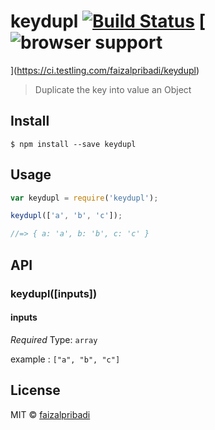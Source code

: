 # keydupl [![Build Status](https://travis-ci.org/faizalpribadi/keydupl.svg?branch=master)](https://travis-ci.org/faizalpribadi/keydupl) [![browser support](https://ci.testling.com/faizalpribadi/keydupl.png)
](https://ci.testling.com/faizalpribadi/keydupl)

> Duplicate the key into value an Object


## Install

```
$ npm install --save keydupl
```


## Usage

```js
var keydupl = require('keydupl');

keydupl(['a', 'b', 'c']);

//=> { a: 'a', b: 'b', c: 'c' }
```


## API

### keydupl([inputs])

#### inputs

*Required*
Type: `array`

example : `["a", "b", "c"]`


## License

MIT © [faizalpribadi](http://faizalpribadi.github.io)
